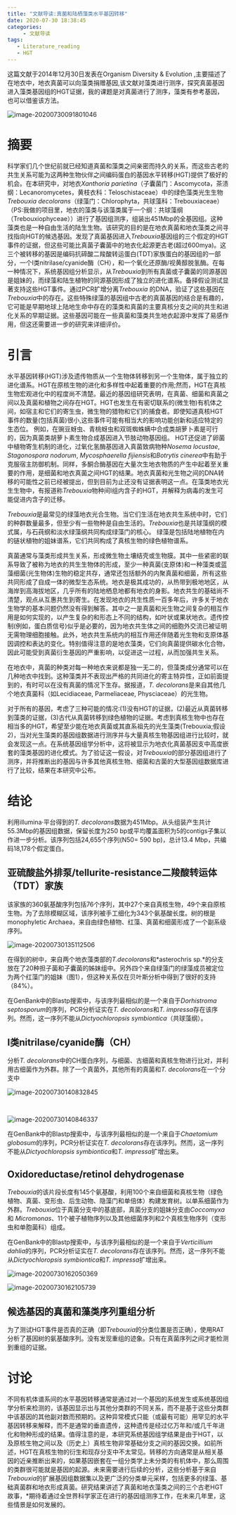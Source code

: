 ```yaml
---
title: "文献导读:真菌和陆栖藻类水平基因转移"
date: 2020-07-30 18:38:45
categories:
     - 文献导读
tags:
   - Literature_reading
   - HGT
---
```


这篇文献于2014年12月30日发表在Organism Diversity & Evolution ,主要描述了在地衣中，地衣真菌可以向藻类捐赠基因,该文献对藻类进行测序，探究真菌基因进入藻类基因组的HGT证据，我的课题是对真菌进行了测序，藻类有参考基因，也可以借鉴该方法。

![image-20200730091801046](/img/posts/2020.7.30/image-20200730091801046.png)

# 摘要

   科学家们几个世纪前就已经知道真菌和藻类之间亲密而持久的关系，而这些古老的共生关系可能为这两种生物伙伴之间编码蛋白的基因水平转移(HGT)提供了极好的机会。在本研究中，对地衣*Xanthoria parietina*（子囊菌门：Ascomycota，茶渍纲：Lecanoromycetes，黄枝衣科：Teloschistaceae）中的绿色藻类光生生物*Trebouxia decolorans*（绿藻门：Chlorophyta，共球藻科：Trebouxiaceae）（PS:我做的项目里，地衣的藻类与该藻类属于一个纲：共球藻纲（Trebouxiophyceae））进行了基因组测序，组装出451Mbp的全基因组。这种藻类也是一种自由生活的陆生生物。该研究的目的是在地衣真菌和地衣藻类之间寻找指向HGT的候选基因。发现了真菌基因进入*Trebouxia*基因组的三个假定的HGT事件的证据，但这些可能比真菌子囊菌中的地衣化起源更古老(超过600mya)。这三个被转移的基因是编码抗碲酸二羧酸转运蛋白(TDT)家族蛋白的基因组的一部分，一个I类nitrilase/cyanide酶（CH），和一个氧化还原酶/视黄醇脱氢酶。在每一种情况下，系统基因组分析显示，从*Trebouxia*到所有真菌或子囊菌的同源基因是姐妹的，而绿藻和陆生植物的同源基因形成了独立的进化谱系。备择假设测试显著支持这些HGT事件。通过PCR扩增分离*Trebouxia* 的DNA，验证了这些基因在*Trebouxia*中的存在。这些特殊绿藻的基因组中古老的真菌基因的结合是有趣的，它可能是早期地球上陆地生命中存在的藻类和真菌的主要真核分支之间的共生和进化关系的早期证据。这些基因可能在一些真菌和藻类共生地衣起源中发挥了易感作用，但这还需要进一步的研究来详细评价。

# 引言

   水平基因转移(HGT)涉及遗传物质从一个生物体转移到另一个生物体，属于独立的进化谱系。HGT在原核生物的进化和多样性中起着重要的作用;然而，HGT在真核生物宏观进化中的程度尚不清楚。最近的基因组研究表明，在真菌、细菌和真菌之间以及真菌和植物之间存在HGT。HGT也发生在有密切联系的(微生物)有机体之间，如宿主和它们的寄生虫，微生物的猎物和它们的捕食者。即使知道真核HGT事件的数量(包括真菌)很小,这些事件可能有相当大的影响功能创新和适应特定的生态位。 例如，在豌豆蚜虫、青桃蚜虫和双斑蜘蛛螨中合成类胡萝卜素是可行的，因为真菌类胡萝卜素生物合成基因进入节肢动物基因组。 HGT还促进了卵菌中植物寄生机制的进化，过氧化氢酶基因进入真菌致病物种*Nosema locustae*, *Stagonospora nodorum*, *Mycosphaerella fijiensis*和*Botrytis cinerea*中有助于克服宿主防御机制。同样，多酮合酶基因在大量次生地衣物质的产生中起着至关重要的作用，是细菌和地衣真菌之间HGT的结果。地衣真菌和光生物之间的DNA转移的可能性之前已经被提出，但到目前为止还没有证据表明这一点。在藻类地衣光生生物中，有报道称*Trebouxia*物种间I组内含子的HGT，并解释为病毒的发生可能促进内含子的迁移。

​    *Trebouxia*是最常见的绿藻地衣光合生物。当它们生活在地衣共生系统中时，它们的种群数量最多，但至少有一些物种是自由生活的。*Trebouxia*也是共球藻纲的模式属，与石莼纲和淡水绿藻纲共同构成绿藻门的核心。 绿藻是包括陆地植物在内的链状植物的姐妹谱系，它们共同构成了真核生物的绿色植物谱系。

​    真菌通常与藻类形成共生关系，形成微生物土壤结壳或生物膜。其中一些紧密的联系导致了被称为地衣的共生生物体的形成，至少一种真菌(支原体)和一种藻类或蓝藻细菌(光生物体)生物的稳定共存，通常还包括额外的内聚真菌和细菌，所有这些共同形成了自成一体的微型生态系统。地衣是极其成功的，从热带到极地地区，从海岸到高海拔地区，几乎所有的陆地栖息地都有地衣的身影。地衣共生的基础尚不清楚，观点从互惠共生到寄生。在发现地衣的共生性质一百多年后，许多关于地衣生物学的基本问题仍然没有得到解答。其中之一是真菌和光生物之间复杂的相互作用是如何实现的，以产生复杂的和形态上不同的结构，如叶状或果状地衣。遗传控制(例如，蛋白质信号)似乎是必要的，因为地衣共生体之间的细胞外交流已被证明无需物理细胞接触。此外，地衣共生系统内的相互作用还伴随着光生物和支原体基因调控和表达的变化。特别值得注意的是地衣藻类，它们向真菌提供碳水化合物，因此可能受到真菌衍生基因的严重影响，以促进这一过程，从而加强共生关系。

​    在地衣中，真菌的种类对每一种地衣来说都是独一无二的，但藻类成分通常可以在几种地衣中找到。这种藻类并不表现出严格的共同进化的寄主特异性，正如前面提到的，有时可以在没有真菌的情况下生存。据报道，*T. decolorans*是来自其他几个地衣真菌科（如Lecidiaceae, Parmeliaceae, Physciaceae）的光生物。

​    对于所有的基因，考虑了三种可能的情况:(1)没有HGT的证据，(2)最近从真菌转移到藻类的证据，(3)古代从真菌转移到绿色植物的证据。考虑到真核生物中也存在相当多的HGT，希望至少能在地衣真菌或其直系祖先的光生藻类(Trebouxia;假设2)，当对光生藻类的基因组数据进行测序并与大量真核生物基因组进行比较时，就会发现这一点。在系统基因组学分析中，这将被显示为地衣化真菌基因支中高度嵌套的藻类基因的进化模式。为了验证这一假设，对*Trebouxia*的部分基因组进行了测序，并将推断出的基因与许多其他真核生物、细菌和古菌的大型基因组数据库进行了比较，结果在本研究中公布。

# 结论

   利用illumina·平台得到的*T. decolorans*数据为451Mbp。从头组装产生共计55.3Mbp的基因组数据，保留长度为250 bp或平均覆盖面积为5的contigs子集以作进一步分析。该序列包括24,655个序列(N50= 590 bp)，总计13.4 Mbp，共编码18,178个假定蛋白。

## 亚硫酸盐外排泵/tellurite-resistance二羧酸转运体（TDT）家族

  该家族的360氨基酸序列包括76个序列，其中27个来自真核生物，49个来自原核生物。为了去除模糊区域，该序列被手工细化为343个氨基酸长度。树的根是monophyletic Archaea，来自由绿色植物、红藻、真菌和细菌形成了一个副系级序列。

![image-20200730135112506](/img/posts/2020.7.30/image-20200730135112506.png)

   在得到的树中，来自两个地衣藻类部的*T.decolorans*和*asterochris sp.*的分支放在了20种担子菌和子囊菌的姊妹组中。另外四个来自绿藻门的绿藻成员被定位为两个红藻门的姐妹（图1），但这种关系仅在贝叶斯分析中得到了很好的支持（84%）。

​    在GenBank中的Blastp搜索中，与该序列最相似的是一个来自于*Dorhistroma septosporum*的序列，PCR分析证实在*T. decolorans*和*T. impressa*存在该序列。然而，这一序列不能从*Dictyochloropsis symbiontica*（共球藻纲）。

## I类nitrilase/cyanide酶（CH）

   分析*T. decolorans*中的CH蛋白序列，与细菌、古细菌和真核生物进行比对，并利用古细菌作为外群。除了一个真菌外，其他所有的真菌和*T. decolorans*在一个分支中



   ![image-20200730140832845](/img/posts/2020.7.30/image-20200730140832845.png)

​    

![image-20200730140846337](/img/posts/2020.7.30/image-20200730140846337.png)

   在GenBank中的Blastp搜索中，与该序列最相似的是一个来自于*Chaetomium globosum*的序列，PCR分析证实在*T. decolorans*存在该序列。然而，这一序列不能从*Dictyochloropsis symbiontica*和*T. impressa*扩增出来。

## Oxidoreductase/retinol dehydrogenase

​    *Trebouxia*的该片段长度有145个氨基酸，利用100个来自细菌和真核生物（绿色植物、真菌、变形虫、后生动物、隐藻门和单倍体）构建发育树。以单系细菌作为外群。*Trebouxia*位于真菌分支中的基底部，真菌分支的姐妹分支由*Coccomyxa*和 *Micromonas*、11个被子植物序列以及其他细菌序列和2个真核生物序列（变形虫和单胞菌科）组成。

   在GenBank中的Blastp搜索中，与该序列最相似的是一个来自于*Verticillium dahlia*的序列，PCR分析证实在*T. decolorans*存在该序列。然而，这一序列不能从*Dictyochloropsis symbiontica*和*T. impressa*扩增出来。

![image-20200730162050369](/img/posts/2020.7.30/image-20200730162050369.png)

![image-20200730162105739](/img/posts/2020.7.30/image-20200730162105739.png)

## 候选基因的真菌和藻类序列重组分析

  为了测试HGT事件是否真的正确（即*Trebouxia*的分类位置是否正确），使用RAT分析了基因树的氨基酸序列。没有发现重组的迹象。只有在真菌序列之间才能检测到重组的证据。

# 讨论

​    不同有机体谱系间的水平基因转移通常是通过对一个基因的系统发生或系统基因组学分析来检测的，该基因显示出与其他分类群的不同关系，而不是基于这些分类群中该基因的其他副对数而预期的。这种异常模式只能（或最有可能）用罕见的水平基因转移来解释，而不是通常的垂直遗传，这种遗传是经过亿万年和/或几千年进化和物种形成的结果。值得注意的是，本研究系统基因组学结果是由于HGT，以及原核生物之间以及（历史上）真核生物非常基础分支之间的基因交换。如前所述，HGT在真核生物的衍生和现存分支中不太常见。转移的方向通常是从相关基因的近亲推断出来的，如果基因嵌套在一组分类学上未分类的有机体中，那么周围的类群很可能就是基因的起源。未来需要进行后续的分析，这些分析基于来自*Trebouxia*的扩展基因组数据集以及更广泛的分类单元采样，包括更多的绿藻、基础真菌群和地衣形成真菌。研究结果讲述了真菌和地衣藻类之间的三个古老HGT故事，*期待着通过全世界科学家正在进行的基因组测序工作，在未来几年里，这些情景是如何发展的。
